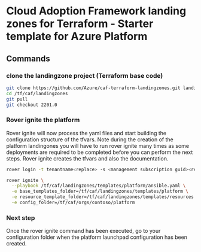 # Cloud Adoption Framework landing zones for Terraform - Starter template for Azure Platform


## Commands

### clone the landingzone project (Terraform base code)
```bash
git clone https://github.com/Azure/caf-terraform-landingzones.git landingzones
cd /tf/caf/landingzones
git pull
git checkout 2201.0

```

### Rover ignite the platform
Rover ignite will now process the yaml files and start building the configuration structure of the tfvars. Note during the creation of the platform landingones you will have to run rover ignite many times as some deployments are required to be completed before you can perform the next steps.
Rover ignite creates the tfvars and also the documentation.

```bash
rover login -t tenantname<replace> -s <management subscription guid><replace>

rover ignite \
  --playbook /tf/caf/landingzones/templates/platform/ansible.yaml \
  -e base_templates_folder=/tf/caf/landingzones/templates/platform \
  -e resource_template_folder=/tf/caf/landingzones/templates/resources \
  -e config_folder=/tf/caf/orgs/contoso/platform

```

### Next step

Once the rover ignite command has been executed, go to your configuration folder when the platform launchpad configuration has been created.
